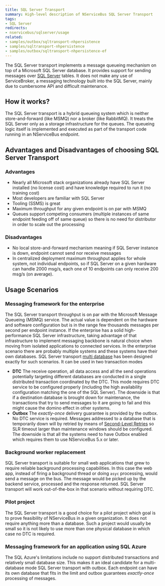 ```yaml
---
title: SQL Server Transport
summary: High-level description of NServiceBus SQL Server Transport
tags:
- SQL Server
redirects:
- nservicebus/sqlserver/usage
related:
- samples/outbox/sqltransport-nhpersistence
- samples/sqltransport-nhpersistence
- samples/outbox/sqltransport-nhpersistence-ef
---
```


The SQL Server transport implements a message queueing mechanism on top of a Microsoft SQL Server database. It provides support for sending messages over [SQL Server](http://www.microsoft.com/en-au/server-cloud/products/sql-server/) tables. It does not make any use of ServiceBroker, a messaging technology built into the SQL Server, mainly due to cumbersome API and difficult maintenance.

## How it works?

The SQL Server transport is a hybrid queueing system which is neither store-and-forward (like MSMQ) nor a broker (like RabbitMQ). It treats the SQL Server only as a storage infrastructure for the queues. The queueing logic itself is implemented and executed as part of the transport code running in an NServiceBus endpoint.

## Advantages and Disadvantages of choosing SQL Server Transport

### Advantages

 * Nearly all Microsoft stack organizations already have SQL Server installed (no license cost) and have knowledge required to run it (no training cost)
 * Most developers are familiar with SQL Server
 * Tooling (SSMS) is great
 * Maximum throughput for any given endpoint is on par with MSMQ
 * Queues support competing consumers (multiple instances of same endpoint feeding off of same queue) so there is no need for distributor in order to scale out the processing


### Disadvantages

 * No local store-and-forward mechanism meaning if SQL Server instance is down, endpoint cannot send nor receive messages
 * In centralized deployment maximum throughput applies for whole system, not individual endpoints, so if SQL Server on a given hardware can handle 2000 msg/s, each one of 10 endpoints can only receive 200 msg/s (on average).


## Usage Scenarios

### Messaging framework for the enterprise

The SQL Server transport throughput is on par with the Microsoft Message Queueing (MSMQ) service. The actual value is dependent on the hardware and software configuration but is in the range few thousands messages per second per endpoint instance. If the enterprise has a solid high-performance SQL Server infrastructure, taking advantage of that infrastructure to implement messaging backbone is natural choice when moving from isolated applications to connected services. In the enterprise scenario there are probably multiple systems and these systems have their own databases. SQL Server transport [multi database](multiple-databases.md) has been designed exactly for such scenarios. It can be used in two transaction modes
 * **DTC** The receive operation, all data access and all the send operations potentially targeting different databases are conducted in a single distributed transaction coordinated by the DTC. This mode requires DTC service to be configured properly (including the high availability configuration matching the one of the SQL Server). The downside is that if a destination database is brought down for maintenance, the transactions that try to send messages to it are going to fail and this might cause the domino effect in other systems.
 * **Outbox** The *exactly-once* delivery guarantee is provided by the outbox. No DTC service is required. Messages addressed to a database that is temporarily down will by retried by means of [Second-Level Retries](/nservicebus/errors/automatic-retries.md) so SLR timeout larger than maintenance windows should be configured. The downside is that all the systems need to have Outbox enabled which requires them to use NServiceBus 5.x or later.


### Background worker replacement

SQL Server transport is suitable for small web applications that grew to require reliable background processing capabilities. In this case the web app, instead of firing a background thread or doing `asyc` processing, would send a message on the bus. The message would be picked up by the backend service, processed and the response returned. SQL Server transport will work out-of-the-box in that scenario without requiring DTC.


### Pilot project

The SQL Server transport is a good choice for a pilot project which goal is to prove feasibility of NServiceBus in a given organization. It does not require anything more than a database. Such a project would usually be small so it is not likely to use more than one physical database in which case no DTC is required.


### Messaging framework for an application using SQL Azure

The SQL Azure's limitations include no support distributed transactions and relatively small database size. This makes it an ideal candidate for a multi-database mode SQL Server transport with outbox. Each endpoint can have its own database that fits in the limit and outbox guarantees *exactly-once* processing of messages.